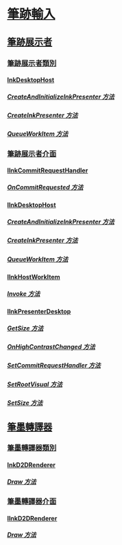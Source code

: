 # [筆跡輸入](input-ink-portal.md)
## [筆跡展示者](ink-presenter.md)
### [筆跡展示者類別](ink-presenter-classes.md)
#### [InkDesktopHost](/windows/win32/api/InkPresenterDesktop/)
##### [CreateAndInitializeInkPresenter 方法](/windows/win32/api/inkpresenterdesktop/nf-inkpresenterdesktop-iinkdesktophost-createandinitializeinkpresenter)
##### [CreateInkPresenter 方法](/windows/win32/api/inkpresenterdesktop/nf-inkpresenterdesktop-iinkdesktophost-createinkpresenter)
##### [QueueWorkItem 方法](/windows/win32/api/inkpresenterdesktop/nf-inkpresenterdesktop-iinkdesktophost-queueworkitem)
### [筆跡展示者介面](ink-presenter-interfaces.md)
#### [IInkCommitRequestHandler](/windows/win32/api/InkPresenterDesktop/nn-inkpresenterdesktop-iinkcommitrequesthandler)
##### [OnCommitRequested 方法](/windows/win32/api/InkPresenterDesktop/nf-inkpresenterdesktop-iinkcommitrequesthandler-oncommitrequested)
#### [IInkDesktopHost](/windows/win32/api/InkPresenterDesktop/nn-inkpresenterdesktop-iinkdesktophost)
##### [CreateAndInitializeInkPresenter 方法](/windows/win32/api/InkPresenterDesktop/nf-inkpresenterdesktop-iinkdesktophost-createandinitializeinkpresenter)
##### [CreateInkPresenter 方法](/windows/win32/api/InkPresenterDesktop/nf-inkpresenterdesktop-iinkdesktophost-createinkpresenter)
##### [QueueWorkItem 方法](/windows/win32/api/InkPresenterDesktop/nf-inkpresenterdesktop-iinkdesktophost-queueworkitem)
#### [IInkHostWorkItem](/windows/win32/api/InkPresenterDesktop/nn-inkpresenterdesktop-iinkhostworkitem)
##### [Invoke 方法](/windows/win32/api/InkPresenterDesktop/nf-inkpresenterdesktop-iinkhostworkitem-invoke)
#### [IInkPresenterDesktop](/windows/win32/api/InkPresenterDesktop/nn-inkpresenterdesktop-iinkpresenterdesktop)
##### [GetSize 方法](/windows/win32/api/InkPresenterDesktop/nf-inkpresenterdesktop-iinkpresenterdesktop-getsize)
##### [OnHighContrastChanged 方法](/windows/win32/api/InkPresenterDesktop/nf-inkpresenterdesktop-iinkpresenterdesktop-onhighcontrastchanged)
##### [SetCommitRequestHandler 方法](/windows/win32/api/InkPresenterDesktop/nf-inkpresenterdesktop-iinkpresenterdesktop-setcommitrequesthandler)
##### [SetRootVisual 方法](/windows/win32/api/InkPresenterDesktop/nf-inkpresenterdesktop-iinkpresenterdesktop-setrootvisual)
##### [SetSize 方法](/windows/win32/api/InkPresenterDesktop/nf-inkpresenterdesktop-iinkpresenterdesktop-setsize)
## [筆墨轉譯器](ink-renderer.md)
### [筆墨轉譯器類別](ink-renderer-classes.md)
#### [InkD2DRenderer](/windows/win32/api/inkrenderer/)
##### [Draw 方法](/windows/win32/api/inkrenderer/nf-inkrenderer-iinkd2drenderer-draw)
### [筆墨轉譯器介面](ink-renderer-interfaces.md)
#### [IInkD2DRenderer](/windows/win32/api/inkrenderer/nn-inkrenderer-iinkd2drenderer)
##### [Draw 方法](/windows/win32/api/inkrenderer/nf-inkrenderer-iinkd2drenderer-draw)
